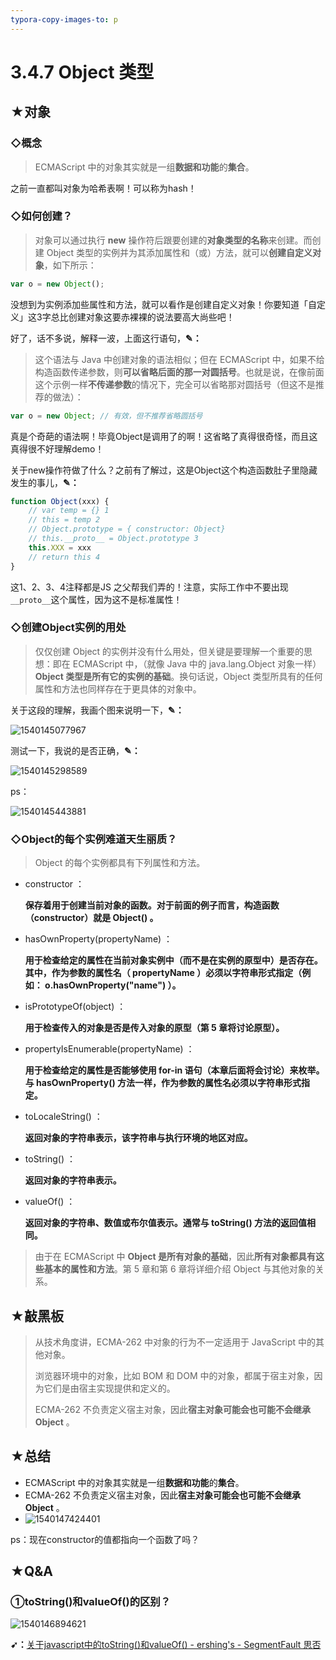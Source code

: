 ```yaml
---
typora-copy-images-to: p
---
```


# 3.4.7  Object 类型

## ★对象

### ◇概念

> ECMAScript 中的对象其实就是一组**数据和功能**的**集合**。

之前一直都叫对象为哈希表啊！可以称为hash！

### ◇如何创建？

> 对象可以通过执行 **new** 操作符后跟要创建的**对象类型的名称**来创建。而创建 Object 类型的实例并为其添加属性和（或）方法，就可以**创建自定义对象**，如下所示：

```js
var o = new Object();
```

没想到为实例添加些属性和方法，就可以看作是创建自定义对象！你要知道「自定义」这3字总比创建对象这要赤裸裸的说法要高大尚些吧！

好了，话不多说，解释一波，上面这行语句，**✎：**

> 这个语法与 Java 中创建对象的语法相似；但在 ECMAScript 中，如果不给构造函数传递参数，则**可以省略后面的那一对圆括号**。也就是说，在像前面这个示例一样**不传递参数**的情况下，完全可以省略那对圆括号（但这不是推荐的做法）：

```js
var o = new Object; // 有效，但不推荐省略圆括号
```

真是个奇葩的语法啊！毕竟Object是调用了的啊！这省略了真得很奇怪，而且这真得很不好理解demo！

关于new操作符做了什么？之前有了解过，这是Object这个构造函数肚子里隐藏发生的事儿，**✎：**

```js
function Object(xxx) {
    // var temp = {} 1
    // this = temp 2
    // Object.prototype = { constructor: Object}
    // this.__proto__ = Object.prototype 3
    this.XXX = xxx
    // return this 4
}
```

这1、2、3、4注释都是JS 之父帮我们弄的！注意，实际工作中不要出现 `__proto__`这个属性，因为这不是标准属性！

### ◇创建Object实例的用处

> 仅仅创建 Object 的实例并没有什么用处，但关键是要理解一个重要的思想：即在 ECMAScript 中，（就像 Java 中的 java.lang.Object 对象一样） **Object 类型是所有它的实例的基础**。换句话说，Object 类型所具有的任何属性和方法也同样存在于更具体的对象中。

关于这段的理解，我画个图来说明一下，**✎：**

![1540145077967](p/1540145077967.png)

测试一下，我说的是否正确，**✎：**

![1540145298589](p/1540145298589.png)

ps：

![1540145443881](p/1540145443881.png)

### ◇Object的每个实例难道天生丽质？

> Object 的每个实例都具有下列属性和方法。

- constructor ：

  **保存着用于创建当前对象的函数。对于前面的例子而言，构造函数（constructor）就是 Object() 。**

- hasOwnProperty(propertyName) ：

  **用于检查给定的属性在当前对象实例中（而不是在实例的原型中）是否存在。其中，作为参数的属性名（ propertyName ）必须以字符串形式指定（例如： o.hasOwnProperty("name") ）。**

- isPrototypeOf(object) ：

  **用于检查传入的对象是否是传入对象的原型（第 5 章将讨论原型）。**

- propertyIsEnumerable(propertyName) ：

  **用于检查给定的属性是否能够使用 for-in 语句（本章后面将会讨论）来枚举。与 hasOwnProperty() 方法一样，作为参数的属性名必须以字符串形式指定。**

- toLocaleString() ：

  **返回对象的字符串表示，该字符串与执行环境的地区对应。**

- toString() ：

  **返回对象的字符串表示。**

- valueOf() ：

  **返回对象的字符串、数值或布尔值表示。通常与 toString() 方法的返回值相同。**

> 由于在 ECMAScript 中 **Object 是所有对象的基础**，因此**所有对象都具有这些基本的属性和方法**。第 5 章和第 6 章将详细介绍 Object 与其他对象的关系。

## ★敲黑板

> 从技术角度讲，ECMA-262 中对象的行为不一定适用于 JavaScript 中的其他对象。
>
> 浏览器环境中的对象，比如 BOM 和 DOM 中的对象，都属于宿主对象，因为它们是由宿主实现提供和定义的。
>
> ECMA-262 不负责定义宿主对象，因此**宿主对象可能会也可能不会继承 Object** 。

## ★总结

- ECMAScript 中的对象其实就是一组**数据和功能**的**集合**。
- ECMA-262 不负责定义宿主对象，因此**宿主对象可能会也可能不会继承 Object** 。
- ![1540147424401](p/1540147424401.png)

ps：现在constructor的值都指向一个函数了吗？

## ★Q&A

### ①toString()和valueOf()的区别？

![1540146894621](p/1540146894621.png)

**➹：**[关于javascript中的toString()和valueOf() - ershing's - SegmentFault 思否](https://segmentfault.com/a/1190000010824347)

























